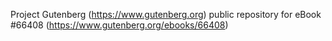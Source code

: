 Project Gutenberg (https://www.gutenberg.org) public repository for
eBook #66408 (https://www.gutenberg.org/ebooks/66408)
